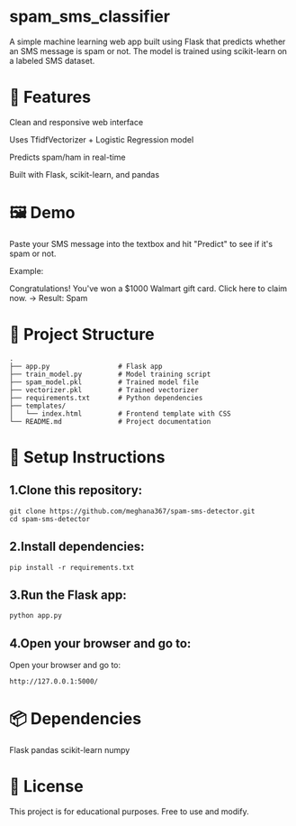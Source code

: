 # spam_sms_classifier
A simple machine learning web app built using Flask that predicts whether an SMS message is spam or not. The model is trained using scikit-learn on a labeled SMS dataset.

# 🚀 Features
Clean and responsive web interface

Uses TfidfVectorizer + Logistic Regression model

Predicts spam/ham in real-time

Built with Flask, scikit-learn, and pandas

# 🖼️ Demo
Paste your SMS message into the textbox and hit "Predict" to see if it's spam or not.

Example:

Congratulations! You've won a $1000 Walmart gift card. Click here to claim now.
→ Result: Spam

# 📁 Project Structure

```
.
├── app.py                 # Flask app
├── train_model.py         # Model training script
├── spam_model.pkl         # Trained model file
├── vectorizer.pkl         # Trained vectorizer
├── requirements.txt       # Python dependencies
├── templates/
│   └── index.html         # Frontend template with CSS
└── README.md              # Project documentation
```
# 🔧 Setup Instructions
## 1.Clone this repository:
```
git clone https://github.com/meghana367/spam-sms-detector.git
cd spam-sms-detector
```
## 2.Install dependencies:
```
pip install -r requirements.txt
```
## 3.Run the Flask app:
```
python app.py
```
## 4.Open your browser and go to:
Open your browser and go to:
```
http://127.0.0.1:5000/
```

# 📦 Dependencies
Flask
pandas
scikit-learn
numpy

# 📝 License
This project is for educational purposes. Free to use and modify.
